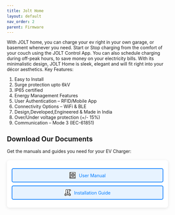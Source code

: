 ```yaml
---
title: Jolt Home
layout: default
nav_order: 2
parent: Firmware
---
```



With JOLT home, you can charge your ev right in your own garage, or basement whenever you need. Start or Stop charging from the comfort of your couch using the JOLT Control App. You can also schedule charging during off-peak hours, to save money on your electricity bills. With its minimalistic design, JOLT Home is sleek, elegant and will fit right into your décor aesthetics.
Key Features:
1. Easy to Install
2. Surge protection upto 6kV
3. IP65 certified
4. Energy Management Features
5. User Authentication – RFID/Mobile App
6. Connectivity Options – WiFi & BLE
7. Design,Developed,Engineered & Made in India
8. Over/Under voltage protection (+/- 15%)
9. Communication – Mode 3 (IEC-61851)

## Download Our Documents

Get the manuals and guides you need for your EV Charger:

<div class="download-container">
    <div class="download-item">
        <a href="assets/manuals/UserManual.zip" class="download-link" download>
            <img src="assets/images/book_7576757.png" alt="User Manual Icon" class="download-icon">
            User Manual
        </a>
    </div>
    <div class="download-item">
        <a href="assets/manuals/InstallDocs" class="download-link" download>
            <img src="assets/images/info_2068956.png" alt="Installation Guide Icon" class="download-icon">
            Installation Guide
        </a>
    </div>
</div>

<style>
.download-container {
    max-width: 600px;
    margin: 20px auto;
    background: white;
    border-radius: 8px;
    box-shadow: 0 2px 10px rgba(0, 0, 0, 0.1);
    padding: 15px;
    text-align: center;
}

.download-item {
    margin: 10px 0;
}

.download-link {
    display: flex;
    align-items: center;
    justify-content: center;
    text-decoration: none;
    color: #007BFF;
    background-color: #e7f3ff;
    border: 2px solid #007BFF;
    border-radius: 5px;
    padding: 10px;
    transition: all 0.3s ease;
}

.download-link:hover {
    background-color: #007BFF;
    color: white;
    transform: scale(1.05);
}

.download-icon {
    width: 20px;
    height: 20px;
    margin-right: 10px;
}
</style>
